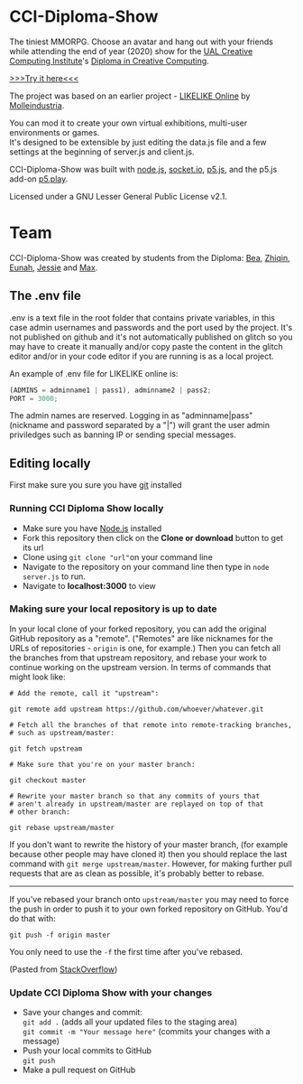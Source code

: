 # CCI-Diploma-Show

The tiniest MMORPG. Choose an avatar and hang out with your friends while attending the end of year (2020) show for the [UAL Creative Computing Institute](https://www.arts.ac.uk/creative-computing-institute)'s [Diploma in Creative Computing](https://www.arts.ac.uk/subjects/creative-computing/undergraduate/ual-creative-computing-institute-diploma).

<a href="https://cci.arts.ac.uk" target="_blank">>>>Try it here<<<</a>

The project was based on an earlier project - [LIKELIKE Online](https://github.com/molleindustria/likelike-online) by [Molleindustria](http://molleindustria.org/).

You can mod it to create your own virtual exhibitions, multi-user environments or games.  
It's designed to be extensible by just editing the data.js file and a few settings at the beginning of server.js and client.js.

CCI-Diploma-Show was built with [node.js](https://nodejs.org/), [socket.io](https://socket.io/), [p5.js](https://p5js.org/), and the p5.js add-on [p5.play](https://molleindustria.github.io/p5.play/).

Licensed under a GNU Lesser General Public License v2.1.

# Team

CCI-Diploma-Show was created by students from the Diploma: [Bea](https://github.com/bats1996), [Zhiqin](https://github.com/bettyluzhiqin), [Eunah](https://github.com/eunah-lee), [Jessie](https://github.com/jessieziyun) and [Max](https://github.com/MaximilianUAL2020).

## The .env file

.env is a text file in the root folder that contains private variables, in this case admin usernames and passwords and the port used by the project. It's not published on github and it's not automatically published on glitch so you may have to create it manually and/or copy paste the content in the glitch editor and/or in your code editor if you are running is as a local project.

An example of .env file for LIKELIKE online is:

```javascript
(ADMINS = adminname1 | pass1), adminname2 | pass2;
PORT = 3000;
```

The admin names are reserved. Logging in as "adminname|pass" (nickname and password separated by a "|") will grant the user admin priviledges such as banning IP or sending special messages.

## Editing locally

First make sure you sure you have [git](https://git-scm.com/) installed

### Running CCI Diploma Show locally

* Make sure you have [Node.js](https://nodejs.org/en/) installed
* Fork this repository then click on the **Clone or download** button to get its url
* Clone using `git clone "url"`on your command line
* Navigate to the repository on your command line then type in `node server.js` to run.
* Navigate to **localhost:3000** to view

### Making sure your local repository is up to date

In your local clone of your forked repository, you can add the original GitHub repository as a "remote".  ("Remotes" are like nicknames for the URLs of repositories - `origin` is one, for example.)  Then you can fetch all the branches from that upstream repository, and rebase your work to continue working on the upstream version.  In terms of commands that might look like:

    # Add the remote, call it "upstream":
    
    git remote add upstream https://github.com/whoever/whatever.git
    
    # Fetch all the branches of that remote into remote-tracking branches,
    # such as upstream/master:
    
    git fetch upstream

    # Make sure that you're on your master branch:
    
    git checkout master
    
    # Rewrite your master branch so that any commits of yours that
    # aren't already in upstream/master are replayed on top of that
    # other branch:
    
    git rebase upstream/master

If you don't want to rewrite the history of your master branch, (for example because other people may have cloned it) then you should replace the last command with `git merge upstream/master`.  However, for making further pull requests that are as clean as possible, it's probably better to rebase.

----

If you've rebased your branch onto `upstream/master` you may need to force the push in order to push it to your own forked repository on GitHub.  You'd do that with:

    git push -f origin master

You only need to use the `-f` the first time after you've rebased.

(Pasted from [StackOverflow](https://stackoverflow.com/questions/7244321/how-do-i-update-a-github-forked-repository))

### Update CCI Diploma Show with your changes

* Save your changes and commit:  
`git add .` (adds all your updated files to the staging area)  
`git commit -m "Your message here"` (commits your changes with a message)  
* Push your local commits to GitHub  
`git push`
* Make a pull request on GitHub